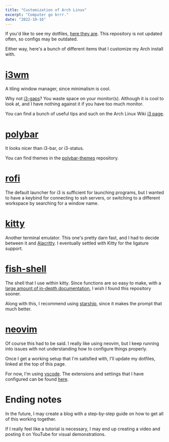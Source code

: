 ```yaml
---
title: "Customization of Arch Linux"
excerpt: "Computer go brrr."
date: "2022-10-16"
---
```


If you'd like to see my dotfiles, [here they are](https://github.com/Xithrius/dotfiles). This repository is not updated often, so configs may be outdated.

Either way, here's a bunch of different items that I customize my Arch install with.

# [i3wm](https://github.com/i3/i3)

A tiling window manager, since minimalism is cool.

Why not [i3-gaps](https://github.com/Airblader/i3)? You waste space on your monitor(s). Although it is cool to look at, and I have nothing against it if you have too much monitor.

You can find a bunch of useful tips and such on the Arch Linux Wiki [i3 page](https://wiki.archlinux.org/title/I3).

# [polybar](https://github.com/polybar/polybar)

It looks nicer than i3-bar, or i3-status.

You can find themes in the [polybar-themes](https://github.com/adi1090x/polybar-themes) repository.

# [rofi](https://github.com/davatorium/rofi)

The default launcher for i3 is sufficient for launching programs, but I wanted to have a keybind for connecting to ssh servers, or switching to a different workspace by searching for a window name.

# [kitty](https://github.com/kovidgoyal/kitty)

Another terminal emulator. This one's pretty darn fast, and I had to decide between it and [Alacritty](https://github.com/alacritty/alacritty). I eventually settled with Kitty for the ligature support.

# [fish-shell](https://github.com/fish-shell/fish-shell)

The shell that I use within kitty. Since functions are so easy to make, with a [large amount of in-depth documentation](https://fishshell.com/), I wish I found this repository sooner.

Along with this, I recommend using [starship](https://github.com/starship/starship), since it makes the prompt that much better.

# [neovim](https://github.com/neovim/neovim)

Of course this had to be said. I really like using neovim, but I keep running into issues with not understanding how to configure things properly.

Once I get a working setup that I'm satisfied with, I'll update my dotfiles, linked at the top of this page.

For now, I'm using [vscode](https://github.com/Microsoft/vscode). The extensions and settings that I have configured can be found [here](https://xithrius.cloud/blog/posts/vscode-settings).

# Ending notes

In the future, I may create a blog with a step-by-step guide on how to get all of this working together.

If I really feel like a tutorial is necessary, I may end up creating a video and posting it on YouTube for visual demonstrations.
